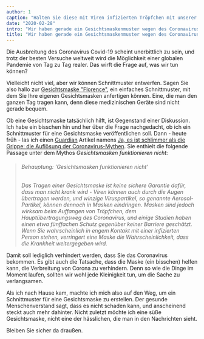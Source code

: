 ```yaml
---
author: 1
caption: "Halten Sie diese mit Viren infizierten Tröpfchen mit unserer Florence-Gesichtsmaske in Schach"
date: "2020-02-28"
intro: "Wir haben gerade ein Gesichtsmaskenmuster wegen des Coronavirus veröffentlicht"
title: "Wir haben gerade ein Gesichtsmaskenmuster wegen des Coronavirus veröffentlicht"
---
```




Die Ausbreitung des Coronavirus Covid-19 scheint unerbittlich zu sein, und trotz der besten Versuche weltweit wird die Möglichkeit einer globalen Pandemie von Tag zu Tag realer. Das wirft die Frage auf, was wir tun können?

Vielleicht nicht viel, aber wir können Schnittmuster entwerfen. Sagen Sie also hallo zur [Gesichtsmaske "Florence"](/designs/florence/), ein einfaches Schnittmuster, mit dem Sie Ihre eigenen Gesichtsmasken anfertigen können. Eine, die man den ganzen Tag tragen kann, denn diese medizinischen Geräte sind nicht gerade bequem.

Ob eine Gesichtsmaske tatsächlich hilft, ist Gegenstand einer Diskussion. Ich habe ein bisschen hin und her über die Frage nachgedacht, ob ich ein Schnittmuster für eine Gesichtsmaske veröffentlichen soll. Dann - heute früh - las ich einen [Guardian](https://www.theguardian.com/) Artikel namens [Ja, es ist schlimmer als die Grippe: die Auflösung der Coronavirus-Mythen](https://www.theguardian.com/world/2020/feb/28/coronavirus-truth-myths-flu-covid-19-face-masks). Sie enthielt die folgende Passage unter dem Mythos *Gesichtsmasken funktionieren nicht*:

> ###### Behauptung: 'Gesichtsmasken funktionieren nicht'
> 
> *Das Tragen einer Gesichtsmaske ist keine sichere Garantie dafür, dass man nicht krank wird - Viren können auch durch die Augen übertragen werden, und winzige Viruspartikel, so genannte Aerosol-Partikel, können dennoch in Masken eindringen. Masken sind jedoch wirksam beim Auffangen von Tröpfchen, dem Hauptübertragungsweg des Coronavirus, und einige Studien haben einen etwa fünffachen Schutz gegenüber keiner Barriere geschätzt. Wenn Sie wahrscheinlich in engem Kontakt mit einer infizierten Person stehen, verringert eine Maske die Wahrscheinlichkeit, dass die Krankheit weitergegeben wird.*

Damit soll lediglich verhindert werden, dass Sie das Coronavirus bekommen. Es gibt auch die Tatsache, dass die Maske (ein bisschen) helfen kann, die Verbreitung von Corona zu verhindern. Denn so wie die Dinge im Moment laufen, sollten wir wohl jede Kleinigkeit tun, um die Sache zu verlangsamen.

Als ich nach Hause kam, machte ich mich also auf den Weg, um ein Schnittmuster für eine Gesichtsmaske zu erstellen. Der gesunde Menschenverstand sagt, dass es nicht schaden kann, und anscheinend steckt auch mehr dahinter. Nicht zuletzt möchte ich eine süße Gesichtsmaske, nicht eine der hässlichen, die man in den Nachrichten sieht.

Bleiben Sie sicher da draußen.

